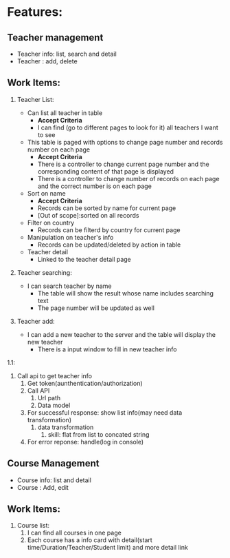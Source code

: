 # Features:
## Teacher management
- Teacher info: list, search and detail
- Teacher : add, delete

## Work Items:
1. Teacher List:
    - Can list all teacher in table
      - **Accept Criteria**
      - I can find (go to different pages to look for it) all teachers I want to see
    - This table is paged with options to change page number and records number on each page
      - **Accept Criteria**
      - There is a controller to change current page number and the corresponding content of that page is displayed
      - There is a controller to change number of records on each page and the correct number is on each page
    - Sort on name
      - **Accept Criteria**
      - Records can be sorted by name for current page
      - [Out of scope]:sorted on all records
    - Filter on country
      - Records can be filterd by country for current page
    - Manipulation on teacher's info
      - Records can be updated/deleted by action in table
    - Teacher detail
      - Linked to the teacher detail page

2. Teacher searching:
   - I can search teacher by name
     - The table will show the result whose name includes searching text 
     - The page number will be updated as well
3. Teacher add:
    - I can add a new teacher to the server and the table will display the new teacher
      - There is a input window to fill in new teacher info

1.1:
1. Call api to get teacher info
   1. Get token(aunthentication/authorization)
   2. Call API
      1. Url path
      2. Data model
   3. For successful response: show list info(may need data transformation)
      1. data transformation
         1. skill: flat from list to concated string
   4. For error reponse: handle(log in console)


## Course Management
- Course info: list and detail
- Course : Add, edit

## Work Items:
1. Course list:
   1. I can find all courses in one page
   2. Each course has a info card with detail(start time/Duration/Teacher/Student limit) and more detail link